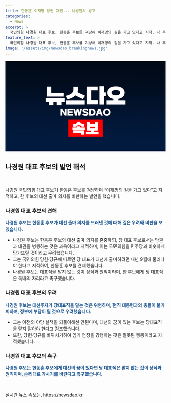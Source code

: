 ```yaml
---
title: 한동훈 이재명 당권 대권... 나경원의 경고
categories:
  - News
excerpt: >
  국민의힘 나경원 대표 후보, 한동훈 후보를 겨냥해 이재명의 길을 가고 있다고 지적. 나 후보는 대선 출마 의지를 비판하며 대권주자가 당권까지 차지하겠다는 건 과욕이라고 강조. 한 후보를 규탄하며 당 대표는 대선 출마 의지가 있다면 맡지 말아야 한다고 촉구하였다. 또한, 국민의힘 당헌·당규상 당대표가 대선에 출마하려면 내년 9월에 물러나야 한다는 지적도 제기하였다.
feature_text: >
  국민의힘 나경원 대표 후보, 한동훈 후보를 겨냥해 이재명의 길을 가고 있다고 지적. 나 후보는 대선 출마 의지를 비판하며 대권주자가 당권까지 차지하겠다는 건 과욕이라고 강조. 한 후보를 규탄하며 당 대표는 대선 출마 의지가 있다면 맡지 말아야 한다고 촉구하였다. 또한, 국민의힘 당헌·당규상 당대표가 대선에 출마하려면 내년 9월에 물러나야 한다는 지적도 제기하였다.
image: '/assets/img/newsdao_breakingnews.jpg'
---
```


<p><img src="/assets/img/newsdao_breakingnews.jpg" alt="pcversion 속보" /></p>

<h2 data-ke-size="size26">나경원 대표 후보의 발언 해석</h2>

<p data-ke-size="size16">&nbsp;</p>

<p>나경원 국민의힘 대표 후보가 한동훈 후보를 겨냥하며 “이재명의 길을 가고 있다”고 지적하고, 한 후보의 대선 출마 의지를 비판하는 발언을 했습니다.</p>

<h3>나경원 대표 후보의 견해</h3>

<p data-ke-size="size16"><b><span style="color: #1a5490;">나경원 후보는 한동훈 후보가 대선 출마 의지를 드러낸 것에 대해 깊은 우려와 비판을 보였습니다. </span></b></p>

<ul>
<li>나경원 후보는 한동훈 후보의 대선 출마 의지를 존중하되, 당 대표 후보로서는 당권과 대권을 병행하는 것은 과욕이라고 지적하며, 이는 국민의힘을 민주당과 비슷하게 망가뜨릴 것이라고 우려했습니다.</li>
<li>그는 국민의힘 당헌·당규에 따르면 당 대표가 대선에 출마하려면 내년 9월에 물러나야 한다고 지적하여, 한동훈 후보를 견제했습니다.</li>
<li>나경원 후보는 대표직을 맡지 않는 것이 상식과 원칙이라며, 한 후보에게 당 대표직은 독배의 자리라고 촉구했습니다.</li>
</ul>

<h3>나경원 대표 후보의 우려</h3>

<p data-ke-size="size16"><b><span style="color: #1a5490;">나경원 후보는 대선주자가 당대표직을 맡는 것은 위험하며, 현직 대통령과의 충돌이 불가피하며, 정부에 부담이 될 것으로 우려했습니다.</span></b></p>

<ul>
<li>그는 이전의 야당 실책을 되풀이해선 안된다며, 대선의 꿈이 있는 후보는 당대표직을 맡지 말아야 한다고 강조했습니다.</li>
<li>또한, 당헌·당규를 바꿔치기하여 임기 연장을 강행하는 것은 잘못된 행동이라고 지적했습니다.</li>
</ul>

<h3>나경원 대표 후보의 촉구</h3>

<p data-ke-size="size16"><b><span style="color: #1a5490;">나경원 후보는 한동훈 후보에게 대선의 꿈이 있다면 당 대표직은 맡지 않는 것이 상식과 원칙이며, 순리대로 가시기를 바란다고 촉구했습니다.</span></b></p>

<p data-ke-size="size16">&nbsp;</p>
실시간 뉴스 속보는, <a href="https://newsdao.kr" rel="dofollow">https://newsdao.kr</a>


